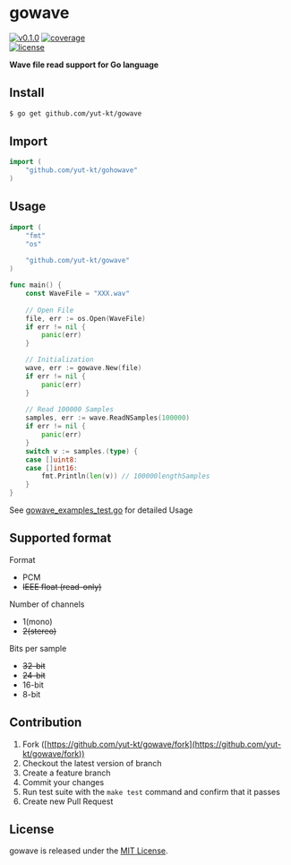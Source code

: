# gowave

[![v0.1.0](https://img.shields.io/github/v/release/yut-kt/gowave?logoColor=ff69b4&style=social)]()
[![coverage](https://img.shields.io/badge/coverage-72.4%25-green)](https://raw.githubusercontent.com/yut-kt/gowave/main/coverage/v0.1.0)  
[![license](http://img.shields.io/badge/license-MIT-red.svg?style=flat)](https://raw.githubusercontent.com/yut-kt/gowave/main/LICENSE)


**Wave file read support for Go language**

## Install
```bash
$ go get github.com/yut-kt/gowave
```

## Import
```go
import (
    "github.com/yut-kt/gohowave"
)
```

## Usage
```go
import (
    "fmt"
    "os"
    
    "github.com/yut-kt/gowave"
)

func main() {
    const WaveFile = "XXX.wav"
	
    // Open File
    file, err := os.Open(WaveFile)
    if err != nil {
        panic(err)
    }

    // Initialization
    wave, err := gowave.New(file)
    if err != nil {
        panic(err)
    }
    
    // Read 100000 Samples
    samples, err := wave.ReadNSamples(100000)
    if err != nil {
        panic(err)
    }
    switch v := samples.(type) {
    case []uint8:
    case []int16:
        fmt.Println(len(v)) // 100000lengthSamples
    }
}
```

See [gowave_examples_test.go](https://github.com/yut-kt/gowave/blob/main/gowave_examples_test.go) for detailed Usage

## Supported format
Format

- PCM
- ~~IEEE float (read-only)~~

Number of channels

- 1(mono)
- ~~2(stereo)~~

Bits per sample

- ~~32-bit~~
- ~~24-bit~~
- 16-bit
- 8-bit

## Contribution
1. Fork ([https://github.com/yut-kt/gowave/fork](https://github.com/yut-kt/gowave/fork))
2. Checkout the latest version of branch
3. Create a feature branch
4. Commit your changes
5. Run test suite with the `make test` command and confirm that it passes
6. Create new Pull Request

## License
gowave is released under the [MIT License](https://raw.githubusercontent.com/yut-kt/gowave/main/LICENSE).
